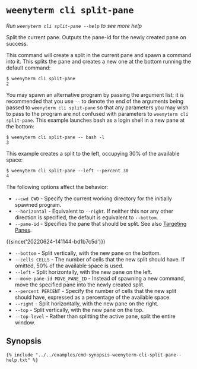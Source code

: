 # `weenyterm cli split-pane`

*Run `weenyterm cli split-pane --help` to see more help*

Split the current pane.
Outputs the pane-id for the newly created pane on success.

This command will create a split in the current pane and spawn a command into it.  This splits the pane and creates a new one at the bottom running the default command:

```
$ weenyterm cli split-pane
2
```

You may spawn an alternative program by passing the argument list; it is
recommended that you use `--` to denote the end of the arguments being passed
to `weenyterm cli split-pane` so that any parameters you may wish to pass to the
program are not confused with parameters to `weenyterm cli split-pane`.  This example
launches bash as a login shell in a new pane at the bottom:

```
$ weenyterm cli split-pane -- bash -l
3
```

This example creates a split to the left, occupying 30% of the available space:

```
$ weenyterm cli split-pane --left --percent 30
4
```

The following options affect the behavior:

* `--cwd CWD` - Specify the current working directory for the initially spawned program.
* `--horizontal` - Equivalent to `--right`. If neither this nor any other direction is specified, the default is equivalent to `--bottom`.
* `--pane-id` - Specifies the pane that should be split. See also [Targeting Panes](index.md#targeting-panes).


{{since('20220624-141144-bd1b7c5d')}}

* `--bottom` - Split vertically, with the new pane on the bottom.
* `--cells CELLS` - The number of cells that the new split should have. If omitted, 50% of the available space is used.
* `--left` - Split horizontally, with the new pane on the left.
* `--move-pane-id MOVE_PANE_ID` - Instead of spawning a new command, move the specified pane into the newly created split.
* `--percent PERCENT` - Specify the number of cells that the new split should have, expressed as a percentage of the available space.
* `--right` - Split horizontally, with the new pane on the right.
* `--top` - Split vertically, with the new pane on the top.
* `--top-level` - Rather than splitting the active pane, split the entire window.

## Synopsis

```console
{% include "../../examples/cmd-synopsis-weenyterm-cli-split-pane--help.txt" %}
```
